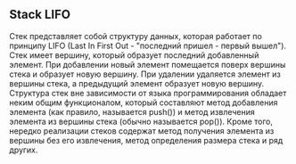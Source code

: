 ## Stack LIFO

Стек представляет собой структуру данных, которая работает по принципу LIFO (Last In First Out - "последний пришел - первый вышел").  
Стек имеет вершину, который образует последний добавленный элемент. При добавлении новый элемент помещается поверх вершины стека и образует новую вершину. При удалении удаляется элемент из вершины стека, а предыдущий элемент образует новую вершину.  
Структура стек вне зависимости от языка программирования обладает неким общим функционалом, который составляют метод добавления элемента (как правило, называется push()) и метод извлечения элемента из вершины стека (обычно называется pop()). Кроме того, нередко реализации стеков содержат метод получения элемента из вершины без его извлечения, метод определения размера стека и ряд других.  
